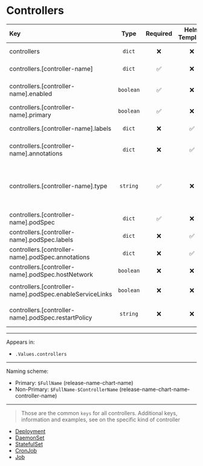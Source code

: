 # Controllers

| Key                                                      |   Type    | Required | Helm Template |                        Default                        | Description                                                                          |
| :------------------------------------------------------- | :-------: | :------: | :-----------: | :---------------------------------------------------: | :----------------------------------------------------------------------------------- |
| controllers                                              |  `dict`   |    ❌    |      ❌       |                         `{}`                          | Define the controllers as dicts                                                      |
| controllers.[controller-name]                            |  `dict`   |    ✅    |      ❌       |                         `{}`                          | Holds controller definition                                                          |
| controllers.[controller-name].enabled                    | `boolean` |    ✅    |      ❌       |                        `false`                        | Enables or Disables the controller                                                   |
| controllers.[controller-name].primary                    | `boolean` |    ✅    |      ❌       |                        `false`                        | Sets the controller as primary                                                       |
| controllers.[controller-name].labels                     |  `dict`   |    ❌    |      ✅       |                         `{}`                          | Additional labels for controller                                                     |
| controllers.[controller-name].annotations                |  `dict`   |    ❌    |      ✅       |                         `{}`                          | Additional annotations for controller                                                |
| controllers.[controller-name].type                       | `string`  |    ✅    |      ❌       |                         `""`                          | Define the kind of the controller (Deployment, DaemonSet, StatefulSet, CronJob, Job) |
| controllers.[controller-name].podSpec                    |  `dict`   |    ✅    |      ❌       |                         `{}`                          | Holds the pod definition                                                             |
| controllers.[controller-name].podSpec.labels             |  `dict`   |    ❌    |      ✅       |                         `{}`                          | Pod Labels                                                                           |
| controllers.[controller-name].podSpec.annotations        |  `dict`   |    ❌    |      ✅       |                         `{}`                          | Pod Annotations                                                                      |
| controllers.[controller-name].podSpec.hostNetwork        | `boolean` |    ❌    |      ❌       |    `{{ .Values.podOptions.hostNetwork }}` (false)     | Pod's hostNetwork                                                                    |
| controllers.[controller-name].podSpec.enableServiceLinks | `boolean` |    ❌    |      ❌       | `{{ .Values.podOptions.enableServiceLinks }}` (false) | Pod's enableServiceLinks                                                             |
| controllers.[controller-name].podSpec.restartPolicy      | `string`  |    ❌    |      ❌       |   `{{ .Values.podOptions.restartPolicy }}` (Always)   | Pod's restartPolicy. (Always, Never, OnFailure)                                      |

---

Appears in:

- `.Values.controllers`

---

Naming scheme:

- Primary: `$FullName` (release-name-chart-name)
- Non-Primary: `$FullName-$ControllerName` (release-name-chart-name-controller-name)

---

> Those are the common `keys` for all controllers.
> Additional keys, information and examples, see on the specific kind of controller

- [Deployment](deployment.md)
- [DaemonSet](daemonset.md)
- [StatefulSet](statefulset.md)
- [CronJob](cronjob.md)
- [Job](job.md)
